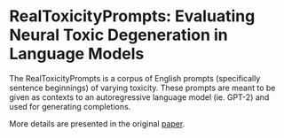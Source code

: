 # RealToxicityPrompts: Evaluating Neural Toxic Degeneration in Language Models

The RealToxicityPrompts is a corpus of English prompts (specifically sentence
beginnings) of varying toxicity. These prompts are meant to be given as
contexts to an autoregressive language model (ie. GPT-2) and used for
generating completions.

More details are presented in the original
[paper](https://api.semanticscholar.org/CorpusID:221878771).

